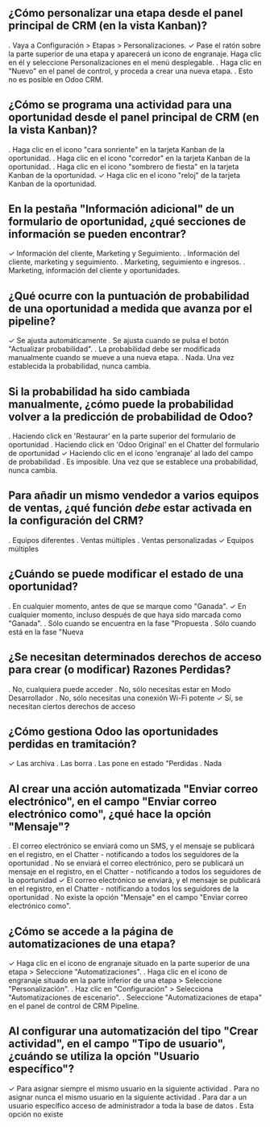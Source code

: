 ## ¿Cómo personalizar una etapa desde el panel principal de CRM (en la vista Kanban)?
. Vaya a Configuración > Etapas > Personalizaciones.
✓ Pase el ratón sobre la parte superior de una etapa y aparecerá un icono de engranaje. Haga clic en él y seleccione Personalizaciones en el menú desplegable.
. Haga clic en "Nuevo" en el panel de control, y proceda a crear una nueva etapa.
. Esto no es posible en Odoo CRM.
## ¿Cómo se programa una actividad para una oportunidad desde el panel principal de CRM (en la vista Kanban)?
. Haga clic en el icono "cara sonriente" en la tarjeta Kanban de la oportunidad.
. Haga clic en el icono "corredor" en la tarjeta Kanban de la oportunidad.
. Haga clic en el icono "sombrero de fiesta" en la tarjeta Kanban de la oportunidad.
✓ Haga clic en el icono "reloj" de la tarjeta Kanban de la oportunidad.
## En la pestaña "Información adicional" de un formulario de oportunidad, ¿qué secciones de información se pueden encontrar?
✓ Información del cliente, Marketing y Seguimiento.
. Información del cliente, marketing y seguimiento.
. Marketing, seguimiento e ingresos.
. Marketing, información del cliente y oportunidades.
## ¿Qué ocurre con la puntuación de probabilidad de una oportunidad a medida que avanza por el pipeline?
✓ Se ajusta automáticamente
. Se ajusta cuando se pulsa el botón "Actualizar probabilidad".
. La probabilidad debe ser modificada manualmente cuando se mueve a una nueva etapa.
. Nada. Una vez establecida la probabilidad, nunca cambia.
## Si la probabilidad ha sido cambiada manualmente, ¿cómo puede la probabilidad volver a la predicción de probabilidad de Odoo?
. Haciendo click en 'Restaurar' en la parte superior del formulario de oportunidad
. Haciendo click en 'Odoo Original' en el Chatter del formulario de oportunidad
✓ Haciendo clic en el icono 'engranaje' al lado del campo de probabilidad
. Es imposible. Una vez que se establece una probabilidad, nunca cambia.
## Para añadir un mismo vendedor a varios equipos de ventas, ¿qué función *debe* estar activada en la configuración del CRM?
. Equipos diferentes
. Ventas múltiples
. Ventas personalizadas
✓ Equipos múltiples
## ¿Cuándo se puede modificar el estado de una oportunidad?
. En cualquier momento, antes de que se marque como "Ganada".
✓ En cualquier momento, incluso después de que haya sido marcada como "Ganada".
. Sólo cuando se encuentra en la fase "Propuesta
. Sólo cuando está en la fase "Nueva
## ¿Se necesitan determinados derechos de acceso para crear (o modificar) Razones Perdidas?
. No, cualquiera puede acceder
. No, sólo necesitas estar en Modo Desarrollador
. No, sólo necesitas una conexión Wi-Fi potente
✓ Sí, se necesitan ciertos derechos de acceso
## ¿Cómo gestiona Odoo las oportunidades perdidas en tramitación?
✓ Las archiva
. Las borra
. Las pone en estado "Perdidas
. Nada
## Al crear una acción automatizada "Enviar correo electrónico", en el campo "Enviar correo electrónico como", ¿qué hace la opción "Mensaje"?
. El correo electrónico se enviará como un SMS, y el mensaje se publicará en el registro, en el Chatter - notificando a todos los seguidores de la oportunidad
. No se enviará el correo electrónico, pero se publicará un mensaje en el registro, en el Chatter - notificando a todos los seguidores de la oportunidad
✓ El correo electrónico se enviará, y el mensaje se publicará en el registro, en el Chatter - notificando a todos los seguidores de la oportunidad
. No existe la opción "Mensaje" en el campo "Enviar correo electrónico como".
##  ¿Cómo se accede a la página de automatizaciones de una etapa?
✓ Haga clic en el icono de engranaje situado en la parte superior de una etapa > Seleccione "Automatizaciones".
. Haga clic en el icono de engranaje situado en la parte inferior de una etapa > Seleccione "Personalización".
. Haz clic en "Configuración" > Selecciona "Automatizaciones de escenario".
. Seleccione "Automatizaciones de etapa" en el panel de control de CRM Pipeline.
## Al configurar una automatización del tipo "Crear actividad", en el campo "Tipo de usuario", ¿cuándo se utiliza la opción "Usuario específico"?
✓ Para asignar siempre el mismo usuario en la siguiente actividad
. Para no asignar nunca el mismo usuario en la siguiente actividad
. Para dar a un usuario específico acceso de administrador a toda la base de datos
. Esta opción no existe
